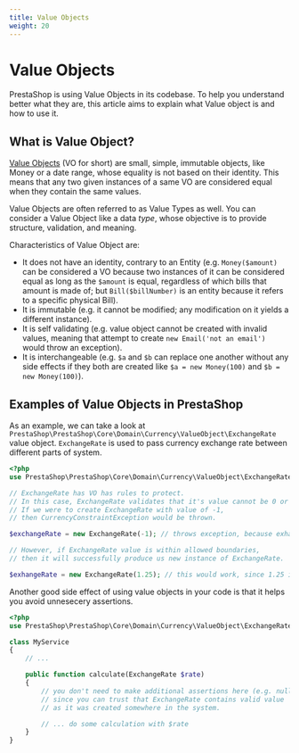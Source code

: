 ```yaml
---
title: Value Objects
weight: 20
---
```


# Value Objects

PrestaShop is using Value Objects in its codebase. To help you understand better what they are, this article aims to explain what Value object is and how to use it.

## What is Value Object?

[Value Objects](https://martinfowler.com/bliki/ValueObject.html) (VO for short) are small, simple, immutable objects, like Money or a date range, whose equality is not based on their identity. This means that any two given instances of a same VO are considered equal when they contain the same values.

Value Objects are often referred to as Value Types as well. You can consider a Value Object like a data _type_, whose objective is to provide structure, validation, and meaning.

Characteristics of Value Object are:

* It does not have an identity, contrary to an Entity (e.g. `Money($amount)` can be considered a VO because two instances of it can be considered equal as long as the `$amount` is equal, regardless of which bills that amount is made of; but `Bill($billNumber)` is an entity because it refers to a specific physical Bill).
* It is immutable (e.g. it cannot be modified; any modification on it yields a different instance).
* It is self validating (e.g. value object cannot be created with invalid values, meaning that attempt to create `new Email('not an email')` would throw an exception).
* It is interchangeable (e.g. `$a` and `$b` can replace one another without any side effects if they both are created like `$a = new Money(100)` and `$b = new Money(100)`).

## Examples of Value Objects in PrestaShop

As an example, we can take a look at `PrestaShop\PrestaShop\Core\Domain\Currency\ValueObject\ExchangeRate` value object. `ExchangeRate` is used to pass currency exchange rate between different parts of system.

```php
<?php
use PrestaShop\PrestaShop\Core\Domain\Currency\ValueObject\ExchangeRate;

// ExchangeRate has VO has rules to protect.
// In this case, ExchangeRate validates that it's value cannot be 0 or less.
// If we were to create ExchangeRate with value of -1,
// then CurrencyConstraintException would be thrown.

$exchangeRate = new ExchangeRate(-1); // throws exception, because exhange rate value is not within boundaries

// However, if ExchangeRate value is within allowed boundaries,
// then it will successfully produce us new instance of ExchangeRate.

$exhangeRate = new ExchangeRate(1.25); // this would work, since 1.25 is a valid exhange rate value
```

Another good side effect of using value objects in your code is that it helps you avoid unnesecery assertions.

```php
<?php
use PrestaShop\PrestaShop\Core\Domain\Currency\ValueObject\ExchangeRate;

class MyService
{
    // ...

    public function calculate(ExchangeRate $rate)
    {
        // you don't need to make additional assertions here (e.g. null !== $rate)
        // since you can trust that ExchangeRate contains valid value
        // as it was created somewhere in the system.

        // ... do some calculation with $rate
    }
}
```
